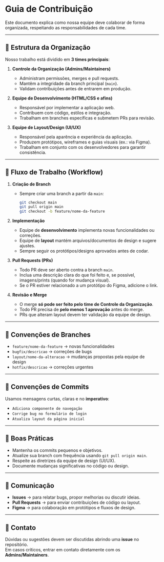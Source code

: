 # Guia de Contribuição

Este documento explica como nossa equipe deve colaborar de forma organizada, respeitando as responsabilidades de cada time.

---

## 📌 Estrutura da Organização

Nosso trabalho está dividido em **3 times principais**:

1. **Controle da Organização (Admins/Maintainers)**  
   - Administram permissões, merges e pull requests.  
   - Mantêm a integridade da branch principal (`main`).  
   - Validam contribuições antes de entrarem em produção.  

2. **Equipe de Desenvolvimento (HTML/CSS e afins)**  
   - Responsável por implementar a aplicação web.  
   - Contribuem com código, estilos e integração.  
   - Trabalham em branches específicas e submetem PRs para revisão.  

3. **Equipe de Layout/Design (UI/UX)**  
   - Responsável pela aparência e experiência da aplicação.  
   - Produzem protótipos, wireframes e guias visuais (ex.: via Figma).  
   - Trabalham em conjunto com os desenvolvedores para garantir consistência.  

---

## 📌 Fluxo de Trabalho (Workflow)

1. **Criação de Branch**  
   - Sempre criar uma branch a partir da `main`:  
     ```bash
     git checkout main
     git pull origin main
     git checkout -b feature/nome-da-feature
     ```

2. **Implementação**  
   - Equipe de **desenvolvimento** implementa novas funcionalidades ou correções.  
   - Equipe de **layout** mantém arquivos/documentos de design e sugere ajustes.  
   - Sempre seguir os protótipos/designs aprovados antes de codar.  

3. **Pull Requests (PRs)**  
   - Todo PR deve ser aberto contra a branch `main`.  
   - Inclua uma descrição clara do que foi feito e, se possível, imagens/prints (quando for mudança visual).  
   - Se o PR estiver relacionado a um protótipo do Figma, adicione o link.  

4. **Revisão e Merge**  
   - O merge **só pode ser feito pelo time de Controle da Organização**.  
   - Todo PR precisa de **pelo menos 1 aprovação** antes do merge.  
   - PRs que alteram layout devem ter validação da equipe de design.  

---

## 📌 Convenções de Branches

- `feature/nome-da-feature` → novas funcionalidades  
- `bugfix/descricao` → correções de bugs  
- `layout/nome-da-alteracao` → mudanças propostas pela equipe de design  
- `hotfix/descricao` → correções urgentes  

---

## 📌 Convenções de Commits

Usamos mensagens curtas, claras e no **imperativo**:  

- `Adiciona componente de navegação`  
- `Corrige bug no formulário de login`  
- `Atualiza layout da página inicial`  

---

## 📌 Boas Práticas

- Mantenha os commits pequenos e objetivos.  
- Atualize sua branch com frequência usando `git pull origin main`.  
- Respeite as diretrizes da equipe de design (UI/UX).  
- Documente mudanças significativas no código ou design.  

---

## 📌 Comunicação

- **Issues** → para relatar bugs, propor melhorias ou discutir ideias.  
- **Pull Requests** → para enviar contribuições de código ou layout.  
- **Figma** → para colaboração em protótipos e fluxos de design.  

---

## 📌 Contato

Dúvidas ou sugestões devem ser discutidas abrindo uma **issue** no repositório.  
Em casos críticos, entrar em contato diretamente com os **Admins/Maintainers**.
